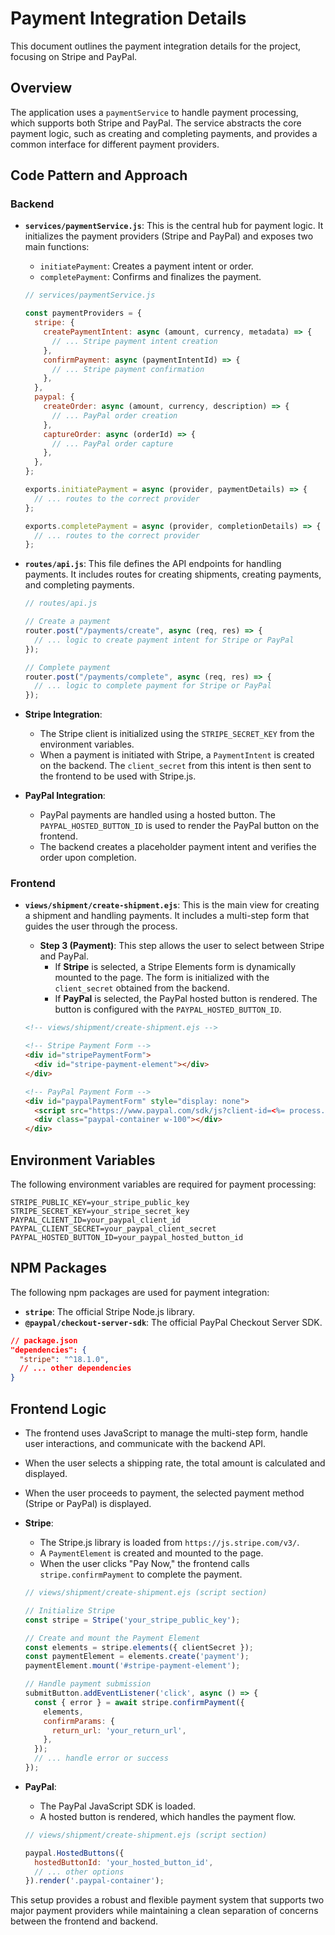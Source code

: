 # Payment Integration Details

This document outlines the payment integration details for the project, focusing on Stripe and PayPal.

## Overview

The application uses a `paymentService` to handle payment processing, which supports both Stripe and PayPal. The service abstracts the core payment logic, such as creating and completing payments, and provides a common interface for different payment providers.

## Code Pattern and Approach

### Backend

-   **`services/paymentService.js`**: This is the central hub for payment logic. It initializes the payment providers (Stripe and PayPal) and exposes two main functions:
    -   `initiatePayment`: Creates a payment intent or order.
    -   `completePayment`: Confirms and finalizes the payment.

    ```javascript
    // services/paymentService.js

    const paymentProviders = {
      stripe: {
        createPaymentIntent: async (amount, currency, metadata) => {
          // ... Stripe payment intent creation
        },
        confirmPayment: async (paymentIntentId) => {
          // ... Stripe payment confirmation
        },
      },
      paypal: {
        createOrder: async (amount, currency, description) => {
          // ... PayPal order creation
        },
        captureOrder: async (orderId) => {
          // ... PayPal order capture
        },
      },
    };

    exports.initiatePayment = async (provider, paymentDetails) => {
      // ... routes to the correct provider
    };

    exports.completePayment = async (provider, completionDetails) => {
      // ... routes to the correct provider
    };
    ```

-   **`routes/api.js`**: This file defines the API endpoints for handling payments. It includes routes for creating shipments, creating payments, and completing payments.

    ```javascript
    // routes/api.js

    // Create a payment
    router.post("/payments/create", async (req, res) => {
      // ... logic to create payment intent for Stripe or PayPal
    });

    // Complete payment
    router.post("/payments/complete", async (req, res) => {
      // ... logic to complete payment for Stripe or PayPal
    });
    ```

-   **Stripe Integration**:
    -   The Stripe client is initialized using the `STRIPE_SECRET_KEY` from the environment variables.
    -   When a payment is initiated with Stripe, a `PaymentIntent` is created on the backend. The `client_secret` from this intent is then sent to the frontend to be used with Stripe.js.

-   **PayPal Integration**:
    -   PayPal payments are handled using a hosted button. The `PAYPAL_HOSTED_BUTTON_ID` is used to render the PayPal button on the frontend.
    -   The backend creates a placeholder payment intent and verifies the order upon completion.

### Frontend

-   **`views/shipment/create-shipment.ejs`**: This is the main view for creating a shipment and handling payments. It includes a multi-step form that guides the user through the process.
    -   **Step 3 (Payment)**: This step allows the user to select between Stripe and PayPal.
        -   If **Stripe** is selected, a Stripe Elements form is dynamically mounted to the page. The form is initialized with the `client_secret` obtained from the backend.
        -   If **PayPal** is selected, the PayPal hosted button is rendered. The button is configured with the `PAYPAL_HOSTED_BUTTON_ID`.

    ```html
    <!-- views/shipment/create-shipment.ejs -->

    <!-- Stripe Payment Form -->
    <div id="stripePaymentForm">
      <div id="stripe-payment-element"></div>
    </div>

    <!-- PayPal Payment Form -->
    <div id="paypalPaymentForm" style="display: none">
      <script src="https://www.paypal.com/sdk/js?client-id=<%= process.env.PAYPAL_CLIENT_ID %>&components=hosted-buttons&disable-funding=venmo&currency=GBP"></script>
      <div class="paypal-container w-100"></div>
    </div>
    ```

## Environment Variables

The following environment variables are required for payment processing:

```
STRIPE_PUBLIC_KEY=your_stripe_public_key
STRIPE_SECRET_KEY=your_stripe_secret_key
PAYPAL_CLIENT_ID=your_paypal_client_id
PAYPAL_CLIENT_SECRET=your_paypal_client_secret
PAYPAL_HOSTED_BUTTON_ID=your_paypal_hosted_button_id
```

## NPM Packages

The following npm packages are used for payment integration:

-   **`stripe`**: The official Stripe Node.js library.
-   **`@paypal/checkout-server-sdk`**: The official PayPal Checkout Server SDK.

```json
// package.json
"dependencies": {
  "stripe": "^18.1.0",
  // ... other dependencies
}
```

## Frontend Logic

-   The frontend uses JavaScript to manage the multi-step form, handle user interactions, and communicate with the backend API.
-   When the user selects a shipping rate, the total amount is calculated and displayed.
-   When the user proceeds to payment, the selected payment method (Stripe or PayPal) is displayed.
-   **Stripe**:
    -   The Stripe.js library is loaded from `https://js.stripe.com/v3/`.
    -   A `PaymentElement` is created and mounted to the page.
    -   When the user clicks "Pay Now," the frontend calls `stripe.confirmPayment` to complete the payment.

    ```javascript
    // views/shipment/create-shipment.ejs (script section)

    // Initialize Stripe
    const stripe = Stripe('your_stripe_public_key');

    // Create and mount the Payment Element
    const elements = stripe.elements({ clientSecret });
    const paymentElement = elements.create('payment');
    paymentElement.mount('#stripe-payment-element');

    // Handle payment submission
    submitButton.addEventListener('click', async () => {
      const { error } = await stripe.confirmPayment({
        elements,
        confirmParams: {
          return_url: 'your_return_url',
        },
      });
      // ... handle error or success
    });
    ```

-   **PayPal**:
    -   The PayPal JavaScript SDK is loaded.
    -   A hosted button is rendered, which handles the payment flow.

    ```javascript
    // views/shipment/create-shipment.ejs (script section)

    paypal.HostedButtons({
      hostedButtonId: 'your_hosted_button_id',
      // ... other options
    }).render('.paypal-container');
    ```

This setup provides a robust and flexible payment system that supports two major payment providers while maintaining a clean separation of concerns between the frontend and backend.

